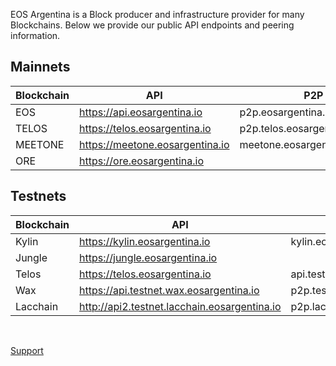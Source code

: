 EOS Argentina is a Block producer and infrastructure provider for many Blockchains. Below we provide our public API endpoints and peering information. 

## Mainnets 

| Blockchain  	| API  	|  P2P 	|
|---	|---	|---	|
|   EOS	|   https://api.eosargentina.io	|  p2p.eosargentina.io:5222 	|
| TELOS | https://telos.eosargentina.io | p2p.telos.eosargentina.io:9876 |
| MEETONE | https://meetone.eosargentina.io | meetone.eosargentina.io:9876 |
| ORE | https://ore.eosargentina.io | |


## Testnets

| Blockchain  	| API  	|  P2P 	|
|---	|---	|---	|
|   Kylin	|  https://kylin.eosargentina.io	 	|  kylin.eosargentina.io:1337 	|
|   Jungle	|  https://jungle.eosargentina.io	 	|   	|
|   Telos	|  https://telos.eosargentina.io	 	|   api.testnet.telos.eosargentina.io:9870	|
|   Wax	|  https://api.testnet.wax.eosargentina.io 	|  p2p.testnet.wax.eosargentina.io 	|
|   Lacchain	|  http://api2.testnet.lacchain.eosargentina.io	 	|  p2p.lacchain-testnet.eosargentina.io 	|

<br>

[Support](https://t.me/EOSarg)
